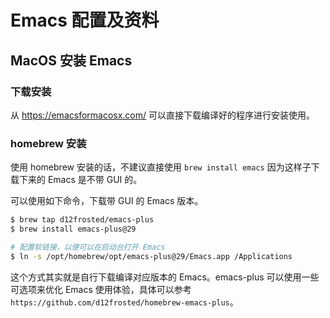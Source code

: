 # Emacs 配置及资料

## MacOS 安装 Emacs

### 下载安装
从 https://emacsformacosx.com/ 可以直接下载编译好的程序进行安装使用。

### homebrew 安装
使用 homebrew 安装的话，不建议直接使用 `brew install emacs` 因为这样子下载下来的 Emacs 是不带 GUI 的。

可以使用如下命令，下载带 GUI 的 Emacs 版本。

```bash
$ brew tap d12frosted/emacs-plus
$ brew install emacs-plus@29

# 配置软链接，以便可以在启动台打开 Emacs
$ ln -s /opt/homebrew/opt/emacs-plus@29/Emacs.app /Applications
```
这个方式其实就是自行下载编译对应版本的 Emacs。emacs-plus 可以使用一些可选项来优化 Emacs 使用体验，具体可以参考 `https://github.com/d12frosted/homebrew-emacs-plus`。

